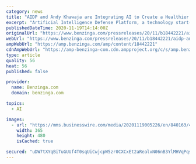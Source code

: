 ```yaml
---
category: news
title: "AIDP and Andy Khawaja are Integrating AI to Create a Healthier Workforce"
excerpt: "Artificial Intelligence Defense Platform, a technology start-up creating AI technology for a safer, more comfortable future, and its Founder Andy Khawaja are revolutionizing"
publishedDateTime: 2020-11-19T14:14:00Z
originalUrl: "https://www.benzinga.com/pressreleases/20/11/b18442221/aidp-and-andy-khawaja-are-integrating-ai-to-create-a-healthier-workforce"
webUrl: "https://www.benzinga.com/pressreleases/20/11/b18442221/aidp-and-andy-khawaja-are-integrating-ai-to-create-a-healthier-workforce"
ampWebUrl: "https://amp.benzinga.com/amp/content/18442221"
cdnAmpWebUrl: "https://amp-benzinga-com.cdn.ampproject.org/c/s/amp.benzinga.com/amp/content/18442221"
type: article
quality: 56
heat: 56
published: false

provider:
  name: Benzinga.com
  domain: benzinga.com

topics:
  - AI

images:
  - url: "https://mms.businesswire.com/media/20201119005226/en/840163/4/Andy-Khawaja-Artifical-Intelligence-Defense_Platform-1118.jpg"
    width: 365
    height: 480
    isCached: true

secured: "uDW7tXYqBiTuGUUf4T0sqUiCwjcpW5zr0CXCxEt2aRealvN06nB3YlMHVqPqsqJdC7+HWk7d/++s4wH5ZBKJvnG4NdkEvX4YOZXB8+3uCEHhili+F6quTBUXPvT7aYjpFpJZ+eZ/BIH8dAZxgnn5cFSfnanO0pujIUIF1GD+xj/LH5Tjr7vLVud1giBxwEInrHIPltBOmSO/4yxXRHI4+wStEnyScDbBli8jlwgdYcgsI1Lr+0aVBYQh15uZFjICCB9BQseyKdlHOyOm1wgOCowqMLL5msV/yQpgP5pl4eSU4M72jEuiRk455WPELTDL/U8CCwOnkCGD7UeiK3euLSGitpXI4WbtTNdEHSJ1kuY=;pauX05HdMmOwNLSBkJH4Ag=="
---
```


